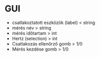 # GUI
- csatlakoztatott eszközök (label) < string
- mérés név > string
- mérés időtartam > int
- Hertz (selection) > int
- Csatlakozás ellenőrző gomb > 1/0
- Mérés kezdése gomb > 1/0